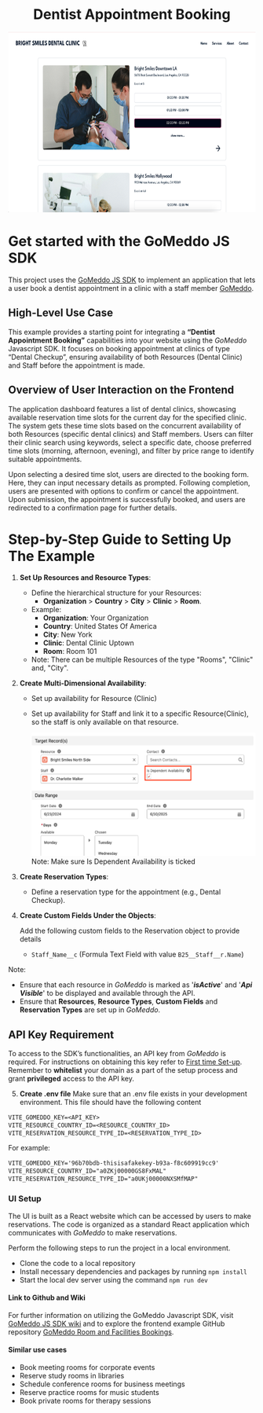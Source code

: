 <h1 align="center">Dentist Appointment Booking</h1>

<p align="center">
  <img src="./src/assets/dashboard.png" alt="Dentist Appointment Booking" width="650" height="367">
</p>

# Get started with the GoMeddo JS SDK

This project uses the [GoMeddo JS SDK](https://github.com/gomeddo/js-sdk) to implement an application that lets a user book a dentist appointment in a clinic with a staff member [GoMeddo](https://gomeddo.com).

<!--  WE HAVE TO WAIT TILL THE REPO IS PUBLIC
[![Deploy with Vercel](https://vercel.com/button)](https://vercel.com/new/clone?s=https%3A%2F%2Fgithub.com%2Fgomeddo%2FRoom-and-Facilities-bookings&showOptionalTeamCreation=false) -->
<!--
## Demo

You can find a demo [here](https://gomeddo-room-and-facilities-bookings.vercel.app). -->

## High-Level Use Case

This example provides a starting point for integrating a **“Dentist Appointment Booking”** capabilities into your website using the _GoMeddo_ Javascript SDK. It focuses on booking appointment at clinics of type “Dental Checkup”, ensuring availability of both Resources (Dental Clinic) and Staff before the appointment is made.

## Overview of User Interaction on the Frontend

The application dashboard features a list of dental clinics, showcasing available reservation time slots for the current day for the specified clinic. The system gets these time slots based on the concurrent availability of both Resources (specific dental clinics) and Staff members. Users can filter their clinic search using keywords, select a specific date, choose preferred time slots (morning, afternoon, evening), and filter by price range to identify suitable appointments.

Upon selecting a desired time slot, users are directed to the booking form. Here, they can input necessary details as prompted. Following completion, users are presented with options to confirm or cancel the appointment. Upon submission, the appointment is successfully booked, and users are redirected to a confirmation page for further details.

# Step-by-Step Guide to Setting Up The Example

1. **Set Up Resources and Resource Types**:

   - Define the hierarchical structure for your Resources:
     - **Organization** > **Country** > **City** > **Clinic** > **Room**.
   - Example:
     - **Organization**: Your Organization
     - **Country**: United States Of America
     - **City**: New York
     - **Clinic**: Dental Clinic Uptown
     - **Room**: Room 101
   - Note: There can be multiple Resources of the type "Rooms", "Clinic" and, "City".

2. **Create Multi-Dimensional Availability**:

   - Set up availability for Resource (Clinic)
   - Set up availability for Staff and link it to a specific Resource(Clinic), so the staff is only available on that resource.

        <p align="left">
         <img src="./src/assets/availability.png" width="500" height="250"> Note: Make sure Is Dependent Availability is ticked</p>

3. **Create Reservation Types**:

   - Define a reservation type for the appointment (e.g., Dental Checkup).

4. **Create Custom Fields Under the Objects**:

   Add the following custom fields to the Reservation object to provide details
   - `Staff_Name__c` (Formula Text Field with value `B25__Staff__r.Name`)


Note:

- Ensure that each resource in _GoMeddo_ is marked as '**_isActive_**' and '**_Api Visible_**' to be displayed and available through the API.
- Ensure that **Resources**, **Resource Types**, **Custom Fields** and **Reservation Types** are set up in _GoMeddo_. 

## API Key Requirement

To access to the SDK’s functionalities, an API key from _GoMeddo_ is required. For instructions on obtaining this key refer to [First time Set-up](https://gomeddo.atlassian.net/wiki/spaces/WID/pages/3353837569/First+time+Set-up). Remember to **whitelist** your domain as a part of the setup process and grant **privileged** access to the API key.

5. **Create .env file**
Make sure that an .env file exists in your development environment. This file should have the following content

```
VITE_GOMEDDO_KEY=<API_KEY> 
VITE_RESOURCE_COUNTRY_ID=<RESOURCE_COUNTRY_ID>
VITE_RESERVATION_RESOURCE_TYPE_ID=<RESERVATION_TYPE_ID>
```

For example:

```
VITE_GOMEDDO_KEY='96b70bdb-thisisafakekey-b93a-f8c609919cc9'
VITE_RESOURCE_COUNTRY_ID="a0ZKj00000GS8FxMAL"
VITE_RESERVATION_RESOURCE_TYPE_ID="a0UKj00000NXSMfMAP"
```

### UI Setup

The UI is built as a React website which can be accessed by users to make reservations. The code is organized as a standard React application which communicates with _GoMeddo_ to make reservations.

Perform the following steps to run the project in a local environment.

- Clone the code to a local repository
- Install necessary dependencies and packages by running `npm install`
- Start the local dev server using the command `npm run dev`

#### Link to Github and Wiki

For further information on utilizing the GoMeddo Javascript SDK, visit [GoMeddo JS SDK wiki](https://github.com/GoMeddo/js-sdk/wiki) and to explore the frontend example GitHub repository  [GoMeddo Room and Facilities Bookings](https://github.com/gomeddo/Room-and-Facilities-booking).

#### Similar use cases

- Book meeting rooms for corporate events
- Reserve study rooms in libraries
- Schedule conference rooms for business meetings
- Reserve practice rooms for music students
- Book private rooms for therapy sessions
